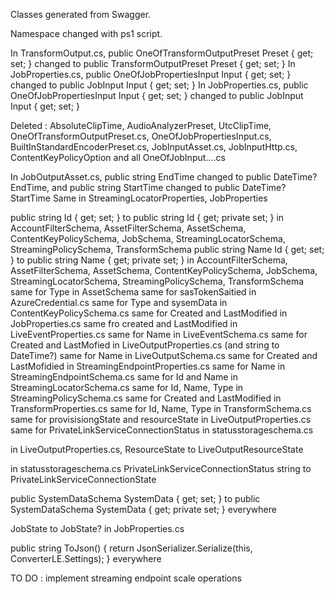 Classes generated from Swagger.

Namespace changed with ps1 script.

In TransformOutput.cs, public OneOfTransformOutputPreset Preset { get; set; } changed to public TransformOutputPreset Preset { get; set; }
In JobProperties.cs, public OneOfJobPropertiesInput Input { get; set; } changed to public JobInput Input { get; set; }
In JobProperties.cs, public OneOfJobPropertiesInput Input { get; set; } changed to public JobInput Input { get; set; }

Deleted : AbsoluteClipTime, AudioAnalyzerPreset, UtcClipTime, OneOfTransformOutputPreset.cs, OneOfJobPropertiesInput.cs, BuiltInStandardEncoderPreset.cs, JobInputAsset.cs, JobInputHttp.cs, ContentKeyPolicyOption
and all OneOfJobInput....cs

In JobOutputAsset.cs, public string EndTime changed to public DateTime? EndTime, and public string StartTime changed to public DateTime? StartTime
Same in StreamingLocatorProperties, JobProperties

public string Id { get; set; } to public string Id { get; private set; } in AccountFilterSchema, AssetFilterSchema, AssetSchema, ContentKeyPolicySchema, JobSchema, StreamingLocatorSchema, StreamingPolicySchema, TransformSchema
public string Name Id { get; set; } to public string Name { get; private set; } in AccountFilterSchema, AssetFilterSchema, AssetSchema, ContentKeyPolicySchema, JobSchema, StreamingLocatorSchema, StreamingPolicySchema, TransformSchema
same for Type in AssetSchema
same for sasTokenSaitied in AzureCredential.cs
same for Type and sysemData in ContentKeyPolicySchema.cs
same for Created and LastModified in JobProperties.cs
same fro created and LastModified in LiveEventProperties.cs
same for Name in LiveEventSchema.cs
same for Created and LastMofied in LiveOutputProperties.cs (and string to DateTime?)
same for Name in LiveOutputSchema.cs
same for Created and LastMofidied in StreamingEndpointProperties.cs
same for Name in StreamingEndpointSchema.cs
same for Id and Name in StreamingLocatorSchema.cs
same for Id, Name, Type in StreamingPolicySchema.cs
same for Created and LastModified in TransformProperties.cs
same for Id, Name, Type in TransformSchema.cs
same for provisisiongState and resourceState in LiveOutputProperties.cs
same for PrivateLinkServiceConnectionStatus in statusstorageschema.cs

in LiveOutputProperties.cs, ResourceState to LiveOutputResourceState

in statusstorageschema.cs PrivateLinkServiceConnectionStatus string to PrivateLinkServiceConnectionState

public SystemDataSchema SystemData { get; set; } to public SystemDataSchema SystemData { get; private set; } everywhere

JobState to JobState? in JobProperties.cs

 public string ToJson()
        {
            return JsonSerializer.Serialize(this, ConverterLE.Settings);
        }
everywhere


TO DO : implement streaming endpoint scale operations